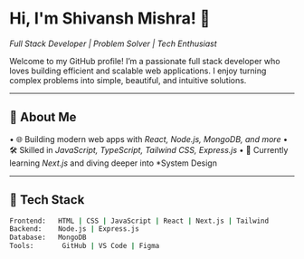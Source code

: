 # Hi, I'm Shivansh Mishra! 👋

*Full Stack Developer | Problem Solver | Tech Enthusiast*

Welcome to my GitHub profile! I’m a passionate full stack developer who loves building efficient and scalable web applications. I enjoy turning complex problems into simple, beautiful, and intuitive solutions.

---

## 🚀 About Me

•⁠  ⁠🌐 Building modern web apps with *React, Node.js, MongoDB, and more*
•⁠  ⁠🛠️ Skilled in *JavaScript, TypeScript, Tailwind CSS, Express.js*
•⁠  ⁠📖 Currently learning *Next.js* and diving deeper into *System Design



---

## 🧰 Tech Stack

```bash
Frontend:   HTML | CSS | JavaScript | React | Next.js | Tailwind
Backend:    Node.js | Express.js
Database:   MongoDB
Tools:       GitHub | VS Code | Figma
